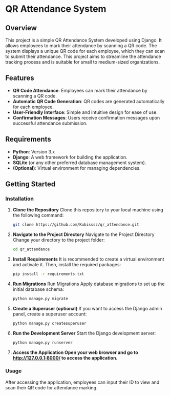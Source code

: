 # QR Attendance System

## Overview
This project is a simple QR Attendance System developed using Django. It allows employees to mark their attendance by scanning a QR code. The system displays a unique QR code for each employee, which they can scan to submit their attendance. This project aims to streamline the attendance tracking process and is suitable for small to medium-sized organizations.

## Features
- **QR Code Attendance**: Employees can mark their attendance by scanning a QR code.
- **Automatic QR Code Generation**: QR codes are generated automatically for each employee.
- **User-Friendly Interface**: Simple and intuitive design for ease of use.
- **Confirmation Messages**: Users receive confirmation messages upon successful attendance submission.

## Requirements
- **Python**: Version 3.x
- **Django**: A web framework for building the application.
- **SQLite** (or any other preferred database management system).
- **(Optional)**: Virtual environment for managing dependencies.

## Getting Started

### Installation

1. **Clone the Repository**
   Clone this repository to your local machine using the following command:
   ```bash
   git clone https://github.com/Kubisssz/qr_attendance.git
   
2. **Navigate to the Project Directory**
    Navigate to the Project Directory Change your directory to the project folder:
   ```bash
   cd qr_attendance

3. **Install Requirements**
     It is recommended to create a virtual environment and activate it. Then, install the required packages:
    ```bash
    pip install -r requirements.txt

4. **Run Migrations**
     Run Migrations Apply database migrations to set up the initial database schema:
   ```bash
   python manage.py migrate

5. **Create a Superuser (optional)**
   If you want to access the Django admin panel, create a superuser account:
   ```bash
   python manage.py createsuperuser

6. **Run the Development Server**
   Start the Django development server:
   ```bash
   python manage.py runserver

7. **Access the Application Open your web browser and go to http://127.0.0.1:8000/ to access the application.**

### Usage
  After accessing the application, employees can input their ID to view and scan their QR code for attendance marking.







